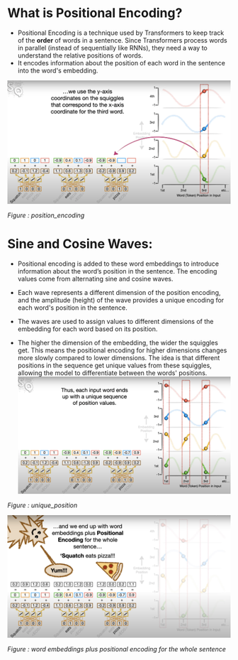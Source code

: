 # What is Positional Encoding?
* Positional Encoding is a technique used by Transformers to keep track of the **order** of words in a sentence. Since Transformers process words in parallel (instead of sequentially like RNNs), they need a way to understand the relative positions of words.
* It encodes information about the position of each word in the sentence into the word's embedding.
 
 ![position_encoding](./pictures/position_encoding.png)

*Figure : position_encoding*

# Sine and Cosine Waves:
* Positional encoding is added to these word embeddings to introduce information about the word’s position in the sentence. The encoding values come from alternating sine and cosine waves.
* Each wave represents a different dimension of the position encoding, and the amplitude (height) of the wave provides a unique encoding for each word's position in the sentence.
* The waves are used to assign values to different dimensions of the embedding for each word based on its position.

* The higher the dimension of the embedding, the wider the squiggles get. This means the positional encoding for higher dimensions changes more slowly compared to lower dimensions.
The idea is that different positions in the sequence get unique values from these squiggles, allowing the model to differentiate between the words' positions.
 ![unique_position](./pictures/unique_position.png)

*Figure : unique_position*

 ![whole_sentence](./pictures/whole_sentence.png)

*Figure : word embeddings plus positional encoding for the whole sentence*

